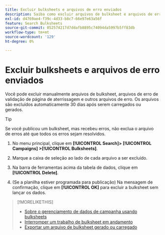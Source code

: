 ```yaml
---
title: Excluir bulksheets e arquivos de erro enviados
description: Saiba como excluir arquivos de bulksheet e arquivos de erro.
exl-id: d4769ae4-f39c-4d33-b8c7-66e97e63a56f
feature: Search Bulksheets
source-git-commit: 052574217d7ddafb8895c74094da5997b5ff83db
workflow-type: tm+mt
source-wordcount: '129'
ht-degree: 0%

---
```


# Excluir bulksheets e arquivos de erro enviados

Você pode excluir manualmente arquivos de bulksheet, arquivos de erro de validação de página de aterrissagem e outros arquivos de erro. Os arquivos são excluídos automaticamente 30 dias após serem carregados ou gerados.

>[!TIP]
>
>Se você publicou um bulksheet, mas recebeu erros, não exclua o arquivo de erros até que todos os erros sejam resolvidos.

1. No menu principal, clique em **[!UICONTROL Search]> [!UICONTROL Campaigns] >[!UICONTROL Bulksheets]**.

1. Marque a caixa de seleção ao lado de cada arquivo a ser excluído.

1. Na barra de ferramentas acima da tabela de dados, clique em **[!UICONTROL Delete]**.

1. (Se a planilha estiver programada para publicação) Na mensagem de confirmação, clique em **[!UICONTROL OK]** para excluir a bulksheet sem lançar os dados.

>[!MORELIKETHIS]
>
>* [Sobre o gerenciamento de dados de campanha usando bulksheets](bulksheet-about.md)
>* [Interromper um trabalho de bulksheet em andamento](bulksheet-stop-job.md)
>* [Exportar um arquivo de bulksheet gerado ou carregado](bulksheet-export.md)
